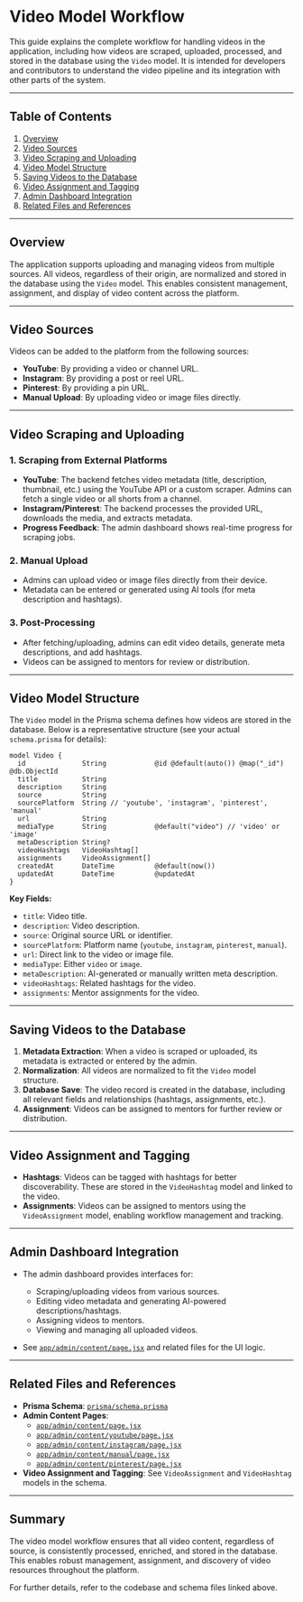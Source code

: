 # Video Model Workflow

This guide explains the complete workflow for handling videos in the application, including how videos are scraped, uploaded, processed, and stored in the database using the `Video` model. It is intended for developers and contributors to understand the video pipeline and its integration with other parts of the system.

---

## Table of Contents

1. [Overview](#overview)
2. [Video Sources](#video-sources)
3. [Video Scraping and Uploading](#video-scraping-and-uploading)
4. [Video Model Structure](#video-model-structure)
5. [Saving Videos to the Database](#saving-videos-to-the-database)
6. [Video Assignment and Tagging](#video-assignment-and-tagging)
7. [Admin Dashboard Integration](#admin-dashboard-integration)
8. [Related Files and References](#related-files-and-references)

---

## Overview

The application supports uploading and managing videos from multiple sources. All videos, regardless of their origin, are normalized and stored in the database using the `Video` model. This enables consistent management, assignment, and display of video content across the platform.

---

## Video Sources

Videos can be added to the platform from the following sources:

- **YouTube**: By providing a video or channel URL.
- **Instagram**: By providing a post or reel URL.
- **Pinterest**: By providing a pin URL.
- **Manual Upload**: By uploading video or image files directly.

---

## Video Scraping and Uploading

### 1. Scraping from External Platforms

- **YouTube**: The backend fetches video metadata (title, description, thumbnail, etc.) using the YouTube API or a custom scraper. Admins can fetch a single video or all shorts from a channel.
- **Instagram/Pinterest**: The backend processes the provided URL, downloads the media, and extracts metadata.
- **Progress Feedback**: The admin dashboard shows real-time progress for scraping jobs.

### 2. Manual Upload

- Admins can upload video or image files directly from their device.
- Metadata can be entered or generated using AI tools (for meta description and hashtags).

### 3. Post-Processing

- After fetching/uploading, admins can edit video details, generate meta descriptions, and add hashtags.
- Videos can be assigned to mentors for review or distribution.

---

## Video Model Structure

The `Video` model in the Prisma schema defines how videos are stored in the database. Below is a representative structure (see your actual `schema.prisma` for details):

```prisma
model Video {
  id              String            @id @default(auto()) @map("_id") @db.ObjectId
  title           String
  description     String
  source          String
  sourcePlatform  String // 'youtube', 'instagram', 'pinterest', 'manual'
  url             String
  mediaType       String            @default("video") // 'video' or 'image'
  metaDescription String?
  videoHashtags   VideoHashtag[]
  assignments     VideoAssignment[]
  createdAt       DateTime          @default(now())
  updatedAt       DateTime          @updatedAt
}
```

**Key Fields:**
- `title`: Video title.
- `description`: Video description.
- `source`: Original source URL or identifier.
- `sourcePlatform`: Platform name (`youtube`, `instagram`, `pinterest`, `manual`).
- `url`: Direct link to the video or image file.
- `mediaType`: Either `video` or `image`.
- `metaDescription`: AI-generated or manually written meta description.
- `videoHashtags`: Related hashtags for the video.
- `assignments`: Mentor assignments for the video.

---

## Saving Videos to the Database

1. **Metadata Extraction**: When a video is scraped or uploaded, its metadata is extracted or entered by the admin.
2. **Normalization**: All videos are normalized to fit the `Video` model structure.
3. **Database Save**: The video record is created in the database, including all relevant fields and relationships (hashtags, assignments, etc.).
4. **Assignment**: Videos can be assigned to mentors for further review or distribution.

---

## Video Assignment and Tagging

- **Hashtags**: Videos can be tagged with hashtags for better discoverability. These are stored in the `VideoHashtag` model and linked to the video.
- **Assignments**: Videos can be assigned to mentors using the `VideoAssignment` model, enabling workflow management and tracking.

---

## Admin Dashboard Integration

- The admin dashboard provides interfaces for:
  - Scraping/uploading videos from various sources.
  - Editing video metadata and generating AI-powered descriptions/hashtags.
  - Assigning videos to mentors.
  - Viewing and managing all uploaded videos.

- See [`app/admin/content/page.jsx`](../app/admin/content/page.jsx) and related files for the UI logic.

---

## Related Files and References

- **Prisma Schema**: [`prisma/schema.prisma`](../prisma/schema.prisma)
- **Admin Content Pages**:
  - [`app/admin/content/page.jsx`](../app/admin/content/page.jsx)
  - [`app/admin/content/youtube/page.jsx`](../app/admin/content/youtube/page.jsx)
  - [`app/admin/content/instagram/page.jsx`](../app/admin/content/instagram/page.jsx)
  - [`app/admin/content/manual/page.jsx`](../app/admin/content/manual/page.jsx)
  - [`app/admin/content/pinterest/page.jsx`](../app/admin/content/pinterest/page.jsx)
- **Video Assignment and Tagging**: See `VideoAssignment` and `VideoHashtag` models in the schema.

---

## Summary

The video model workflow ensures that all video content, regardless of source, is consistently processed, enriched, and stored in the database. This enables robust management, assignment, and discovery of video resources throughout the platform.

For further details, refer to the codebase and schema files linked above.